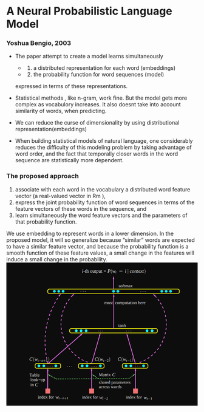 # A Neural Probabilistic Language Model
### Yoshua Bengio, 2003

- The paper attempt to create a  model learns simultaneously 
  - 1. a distributed representation for each word (embeddings)
  - 2. the probability function for word sequences (model)
  
  expressed in terms of these representations.

- Statistical methods , like n-gram, work fine. But the model gets more complex as vocabulory increases. It also doesnt take into account similarity of words, when predicting.

- We can reduce the curse of dimensionality by using distributional representation(embeddings)

- When building statistical models of natural language, one considerably reduces the difficulty of this modeling problem by taking advantage of word order, and the fact that temporally closer words in the word sequence are statistically more dependent.

### The proposed approach
1. associate with each word in the vocabulary a distributed word feature vector (a real-valued vector in Rm ),
2. express the joint probability function of word sequences in terms of the feature vectors of these words in the sequence, and
3. learn simultaneously the word feature vectors and the parameters of that probability function.

We use embedding to represent words in a lower dimension. In the proposed model, it will so generalize because “similar” words are expected to have a similar feature vector, and because the probability function is a smooth function of these feature values, a small change in the features will induce a small change in the probability.
![alt text](image.png)